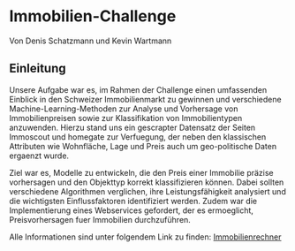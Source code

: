 # Immobilien-Challenge
Von Denis Schatzmann und Kevin Wartmann

## Einleitung

Unsere Aufgabe war es, im Rahmen der Challenge einen umfassenden Einblick in den Schweizer Immobilienmarkt zu gewinnen und verschiedene Machine-Learning-Methoden zur Analyse und Vorhersage von Immobilienpreisen sowie zur Klassifikation von Immobilientypen anzuwenden. Hierzu stand uns ein gescrapter Datensatz der Seiten Immoscout und homegate zur Verfuegung, der neben den klassischen Attributen wie Wohnfläche, Lage und Preis auch um geo-politische Daten ergaenzt wurde.

Ziel war es, Modelle zu entwickeln, die den Preis einer Immobilie präzise vorhersagen und den Objekttyp korrekt klassifizieren können. Dabei sollten verschiedene Algorithmen verglichen, ihre Leistungsfähigkeit analysiert und die wichtigsten Einflussfaktoren identifiziert werden. Zudem war die Implementierung eines Webservices gefordert, der es ermoeglicht, Preisvorhersagen fuer Immobilien durchzuführen.

Alle Informationen sind unter folgendem Link zu finden:
[Immobilienrechner](https://spaces.technik.fhnw.ch/spaces/immobilienrechner-1)



